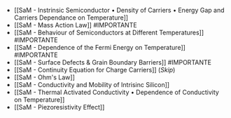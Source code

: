 - [[SaM - Instrinsic Semiconductor • Density of Carriers • Energy Gap and Carriers Dependance on Temperature]]
- [[SaM - Mass Action Law]] #IMPORTANTE 
- [[SaM - Behaviour of Semiconductors at Different Temperatures]] #IMPORTANTE 
- [[SaM - Dependence of the Fermi Energy on Temperature]] #IMPORTANTE 
- [[SaM - Surface Defects & Grain Boundary Barriers]] #IMPORTANTE 
- [[SaM - Continuity Equation for Charge Carriers]] (*Skip*)
- [[SaM - Ohm's Law]]
- [[SaM - Conductivity and Mobility of Intrisinc Silicon]]
- [[SaM - Thermal Activated Conductivity • Dependence of Conductivity on Temperature]]
- [[SaM - Piezoresistivity Effect]]
